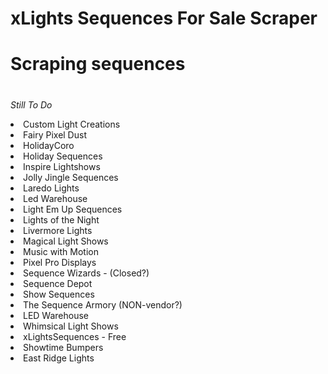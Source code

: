 # xLights Sequences For Sale Scraper
#
#
# Scraping sequences

#
<i>Still To Do</i>
<uol>
 <li>Custom Light Creations</li>
<li>Fairy Pixel Dust</li>
<li>HolidayCoro</li>
<li>Holiday Sequences</li>
<li>Inspire Lightshows</li>
<li>Jolly Jingle Sequences</li>
<li>Laredo Lights</li>
<li>Led Warehouse</li>
<li>Light Em Up Sequences</li>
<li>Lights of the Night</li>
<li>Livermore Lights</li>
<li>Magical Light Shows</li>
<li>Music with Motion</li>
<li>Pixel Pro Displays</li>
<li>Sequence Wizards - (Closed?)</li>
<li>Sequence Depot</li>
<li>Show Sequences</li>
<li>The Sequence Armory (NON-vendor?)</li>
<li>LED Warehouse</li>
<li>Whimsical Light Shows</li>
<li>xLightsSequences - Free</li>
<li>Showtime Bumpers</li>
<li>East Ridge Lights</li>
</uol>
